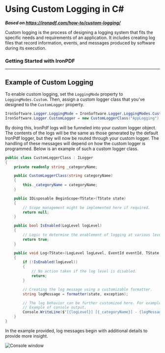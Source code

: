 # Using Custom Logging in C&#35;

***Based on <https://ironpdf.com/how-to/custom-logging/>***


Custom logging is the process of designing a logging system that fits the specific needs and requirements of an application. It includes creating log files that record information, events, and messages produced by software during its execution.

### Getting Started with IronPDF

---

## Example of Custom Logging

To enable custom logging, set the `LoggingMode` property to `LoggingModes.Custom`. Then, assign a custom logger class that you've designed to the `CustomLogger` property.

```cs
IronSoftware.Logger.LoggingMode = IronSoftware.Logger.LoggingModes.Custom;
IronSoftware.Logger.CustomLogger = new CustomLoggerClass("AppLogging");
```

By doing this, IronPdf logs will be funneled into your custom logger object. The contents of the logs will be the same as those generated by the default IronPdf logger, but they will now be routed through your custom logger. The handling of these messages will depend on how the custom logger is programmed. Below is an example of such a custom logger class.

```cs
public class CustomLoggerClass : ILogger
{
    private readonly string _categoryName;

    public CustomLoggerClass(string categoryName)
    {
        this._categoryName = categoryName;
    }

    public IDisposable BeginScope<TState>(TState state)
    {
        // Scope management might be implemented here if required.
        return null;
    }

    public bool IsEnabled(LogLevel logLevel)
    {
        // Logic to determine the enablement of logging at various levels
        return true;
    }

    public void Log<TState>(LogLevel logLevel, EventId eventId, TState state, Exception exception, Func<TState, Exception, string> formatter)
    {
        if (!IsEnabled(logLevel))
        {
            // No action taken if the log level is disabled.
            return;
        }

        // Creating the log message using a customizable formatter.
        string logMessage = formatter(state, exception);

        // The log behavior can be further customized here. For example storing to databases, files etc.
        // Example of console output.
        Console.WriteLine($"[{logLevel}] [{_categoryName}] - {logMessage}");
    }
}
```

In the example provided, log messages begin with additional details to provide more insight.

<div class="content-img-align-center">
    <div class="center-image-wrapper">
         <img src="https://ironpdf.com/static-assets/pdf/how-to/custom-logging/console-window.webp" alt="Console window" class="img-responsive add-shadow">
    </div>
</div>